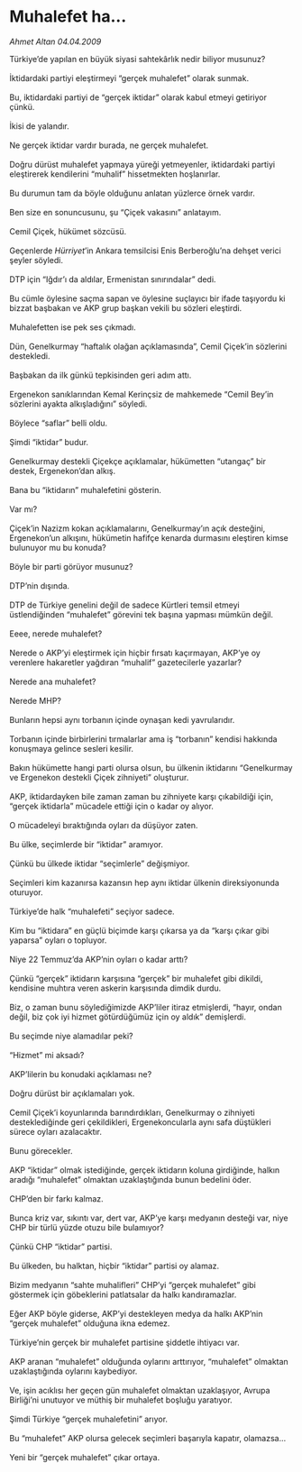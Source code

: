 # Muhalefet ha...

*Ahmet Altan 04.04.2009*

<div class="taraf_structure_2col_1zq">
<div class="margen_n">



 <p>Türkiye’de yapılan en büyük siyasi sahtekârlık nedir biliyor musunuz? <br/><br/>İktidardaki partiyi eleştirmeyi “gerçek muhalefet” olarak sunmak. <br/><br/>Bu, iktidardaki partiyi de “gerçek iktidar” olarak kabul etmeyi getiriyor çünkü. <br/><br/>İkisi de yalandır. <br/><br/>Ne gerçek iktidar vardır burada, ne gerçek muhalefet. <br/><br/>Doğru dürüst muhalefet yapmaya yüreği yetmeyenler, iktidardaki partiyi eleştirerek kendilerini “muhalif” hissetmekten hoşlanırlar. <br/><br/>Bu durumun tam da böyle olduğunu anlatan yüzlerce örnek vardır. <br/><br/>Ben size en sonuncusunu, şu “Çiçek vakasını” anlatayım. <br/><br/>Cemil Çiçek, hükümet sözcüsü. <br/><br/>Geçenlerde <i>Hürriyet</i>’in Ankara temsilcisi Enis Berberoğlu’na dehşet verici şeyler söyledi. <br/><br/>DTP için “Iğdır’ı da aldılar, Ermenistan sınırındalar” dedi. <br/><br/>Bu cümle öylesine saçma sapan ve öylesine suçlayıcı bir ifade taşıyordu ki bizzat başbakan ve AKP grup başkan vekili bu sözleri eleştirdi. <br/><br/>Muhalefetten ise pek ses çıkmadı. <br/><br/>Dün, Genelkurmay “haftalık olağan açıklamasında”, Cemil Çiçek’in sözlerini destekledi. <br/><br/>Başbakan da ilk günkü tepkisinden geri adım attı. <br/><br/>Ergenekon sanıklarından Kemal Kerinçsiz de mahkemede “Cemil Bey’in sözlerini ayakta alkışladığını” söyledi. <br/><br/>Böylece “saflar” belli oldu. <br/><br/>Şimdi “iktidar” budur. <br/><br/>Genelkurmay destekli Çiçekçe açıklamalar, hükümetten “utangaç” bir destek, Ergenekon’dan alkış. <br/><br/>Bana bu “iktidarın” muhalefetini gösterin. <br/><br/>Var mı? <br/><br/>Çiçek’in Nazizm kokan açıklamalarını, Genelkurmay’ın açık desteğini, Ergenekon’un alkışını, hükümetin hafifçe kenarda durmasını eleştiren kimse bulunuyor mu bu konuda? <br/><br/>Böyle bir parti görüyor musunuz? <br/><br/>DTP’nin dışında. <br/><br/>DTP de Türkiye genelini değil de sadece Kürtleri temsil etmeyi üstlendiğinden “muhalefet” görevini tek başına yapması mümkün değil. <br/><br/>Eeee, nerede muhalefet? <br/><br/>Nerede o AKP’yi eleştirmek için hiçbir fırsatı kaçırmayan, AKP’ye oy verenlere hakaretler yağdıran “muhalif” gazetecilerle yazarlar? <br/><br/>Nerede ana muhalefet? <br/><br/>Nerede MHP? <br/><br/>Bunların hepsi aynı torbanın içinde oynaşan kedi yavrularıdır. <br/><br/>Torbanın içinde birbirlerini tırmalarlar ama iş “torbanın” kendisi hakkında konuşmaya gelince sesleri kesilir. <br/><br/>Bakın hükümette hangi parti olursa olsun, bu ülkenin iktidarını “Genelkurmay ve Ergenekon destekli Çiçek zihniyeti” oluşturur. <br/><br/>AKP, iktidardayken bile zaman zaman bu zihniyete karşı çıkabildiği için, “gerçek iktidarla” mücadele ettiği için o kadar oy alıyor. <br/><br/>O mücadeleyi bıraktığında oyları da düşüyor zaten. <br/><br/>Bu ülke, seçimlerde bir “iktidar” aramıyor. <br/><br/>Çünkü bu ülkede iktidar “seçimlerle” değişmiyor. <br/><br/>Seçimleri kim kazanırsa kazansın hep aynı iktidar ülkenin direksiyonunda oturuyor. <br/><br/>Türkiye’de halk “muhalefeti” seçiyor sadece. <br/><br/>Kim bu “iktidara” en güçlü biçimde karşı çıkarsa ya da “karşı çıkar gibi yaparsa” oyları o topluyor. <br/><br/>Niye 22 Temmuz’da AKP’nin oyları o kadar arttı? <br/><br/>Çünkü “gerçek” iktidarın karşısına “gerçek” bir muhalefet gibi dikildi, kendisine muhtıra veren askerin karşısında dimdik durdu. <br/><br/>Biz, o zaman bunu söylediğimizde AKP’liler itiraz etmişlerdi, “hayır, ondan değil, biz çok iyi hizmet götürdüğümüz için oy aldık” demişlerdi. <br/><br/>Bu seçimde niye alamadılar peki? <br/><br/>“Hizmet” mi aksadı? <br/><br/>AKP’lilerin bu konudaki açıklaması ne? <br/><br/>Doğru dürüst bir açıklamaları yok. <br/><br/>Cemil Çiçek’i koyunlarında barındırdıkları, Genelkurmay o zihniyeti desteklediğinde geri çekildikleri, Ergenekoncularla aynı safa düştükleri sürece oyları azalacaktır. <br/><br/>Bunu görecekler. <br/><br/>AKP “iktidar” olmak istediğinde, gerçek iktidarın koluna girdiğinde, halkın aradığı “muhalefet” olmaktan uzaklaştığında bunun bedelini öder. <br/><br/>CHP’den bir farkı kalmaz. <br/><br/>Bunca kriz var, sıkıntı var, dert var, AKP’ye karşı medyanın desteği var, niye CHP bir türlü yüzde otuzu bile bulamıyor? <br/><br/>Çünkü CHP “iktidar” partisi. <br/><br/>Bu ülkeden, bu halktan, hiçbir “iktidar” partisi oy alamaz. <br/><br/>Bizim medyanın “sahte muhalifleri” CHP’yi “gerçek muhalefet” gibi göstermek için göbeklerini patlatsalar da halkı kandıramazlar. <br/><br/>Eğer AKP böyle giderse, AKP’yi destekleyen medya da halkı AKP’nin “gerçek muhalefet” olduğuna ikna edemez. <br/><br/>Türkiye’nin gerçek bir muhalefet partisine şiddetle ihtiyacı var. <br/><br/>AKP aranan “muhalefet” olduğunda oylarını arttırıyor, “muhalefet” olmaktan uzaklaştığında oylarını kaybediyor. <br/><br/>Ve, işin acıklısı her geçen gün muhalefet olmaktan uzaklaşıyor, Avrupa Birliği’ni unutuyor ve müthiş bir muhalefet boşluğu yaratıyor. <br/><br/>Şimdi Türkiye “gerçek muhalefetini” arıyor. <br/><br/>Bu “muhalefet” AKP olursa gelecek seçimleri başarıyla kapatır, olamazsa... <br/><br/>Yeni bir “gerçek muhalefet” çıkar ortaya.</p>
<br/>
<br/>
<br/>



<br/>


<div id="taraf_not">
</div>

</div>


</div>
